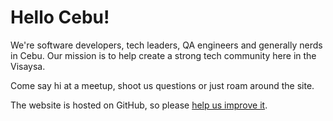 ---
---
# Hello Cebu!

We're software developers, tech leaders, QA engineers and generally nerds in Cebu.
Our mission is to help create a strong tech community here in the Visaysa.

Come say hi at a meetup, shoot us questions or just roam around the site.

The website is hosted on GitHub, so please [help us improve it](https://github.com/cebucodecamp/cebucodecamp.github.io).
